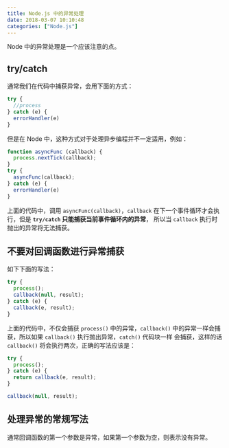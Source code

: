 ```yaml
---
title: Node.js 中的异常处理
date: 2018-03-07 10:10:48
categories: ["Node.js"]
---
```


Node 中的异常处理是一个应该注意的点。

<!--more-->

## try/catch

通常我们在代码中捕获异常，会用下面的方式：

```javascript
try {
  //process
} catch (e) {
  errorHandler(e)
}
```

但是在 Node 中，这种方式对于处理异步编程并不一定适用，例如：

```javascript
function asyncFunc (callback) {
  process.nextTick(callback);
}
try {
  asyncFunc(callback);
} catch (e) {
  errorHandler(e)
}
```

上面的代码中，调用 `asyncFunc(callback)`，`callback` 在下一个事件循环才会执行，但是 **`try/catch` 只能捕获当前事件循环内的异常**，
所以当 `callback` 执行时抛出的异常将无法捕获。

## 不要对回调函数进行异常捕获

如下下面的写法：

```javascript
try {
  process();
  callback(null, result);
} catch (e) {
  callback(e, result);
}
```

上面的代码中，不仅会捕获 `process()` 中的异常，`callback()` 中的异常一样会捕获，所以如果 `callback()` 执行抛出异常，`catch()` 代码块一样
会捕获，这样的话 `callback()` 将会执行两次，正确的写法应该是：

```javascript
try {
  process();
} catch (e) {
  return callback(e, result);
}

callback(null, result);
```

## 处理异常的常规写法

通常回调函数的第一个参数是异常，如果第一个参数为空，则表示没有异常。
